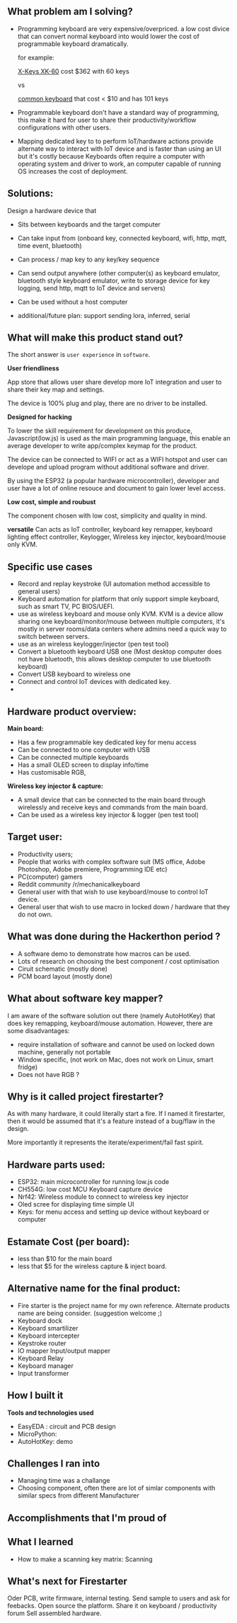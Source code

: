 
## What problem am I solving?
* Programming keyboard are very expensive/overpriced. a low cost divice that can convert normal keyboard into would lower the cost of programmable keyboard dramatically.

    for example: 

    [X-Keys XK-60](https://www.amazon.com.au/X-keys-Programmable-Keypads-Keyboards-XK-60/dp/B0092SGI0C) cost $362 with 60 keys 

    vs

    [common keyboard](https://www.officeworks.com.au/shop/officeworks/p/j-burrows-wired-keyboard-black-jbkb620kb) that cost < $10 and has 101 keys

* Programmable keyboard don't have a standard way of programming, this make it hard for user to share their productivity/workflow configurations with other users.

* Mapping dedicated key to to perform IoT/hardware actions provide alternate way to interact with IoT device and is faster than using an UI but it's costly because Keyboards often require a computer with operating system and driver to work, an computer capable of running OS increases the cost of deployment. 

 

## Solutions:
Design a hardware device that
* Sits between keyboards and the target computer 
* Can take input from (onboard key, connected keyboard, wifi, http, mqtt, time event, bluetooth)
* Can process / map key to any key/key sequence
* Can send output anywhere (other computer(s) as keyboard emulator, bluetooth style keyboard emulator, write to storage device for key logging, send http, mqtt to IoT device and servers)
* Can be used without a host computer

* additional/future plan:
  support sending lora, inferred, serial

  
## What will make this product stand out?
The short answer is `user experience` in `software`.

**User friendliness**

App store that allows user share develop more IoT integration and user to share their key map and settings.

The device is 100% plug and play, there are no driver to be installed.

**Designed for hacking**

To lower the skill requirement for development on this produce, Javascript(low.js) is used as the main programming language, this enable an average developer to write app/complex keymap for the product.

The device can be connected to WIFI or act as a WIFI hotspot and user can develope and upload program without additional software and driver.

By using the ESP32 (a popular hardware microcontroller), developer and user have a lot of online resouce and document to gain lower level access.


**Low cost, simple and roubust**

The component chosen with low cost, simplicity and quality in mind. 

**versatile**
Can acts as IoT controller, keyboard key remapper, keyboard lighting effect controller, Keylogger, Wireless key injector, keyboard/mouse only KVM.

## Specific use cases 
* Record and replay keystroke (UI automation method accessible to general users)
* Keyboard automation for platform that only support simple keyboard, such as smart TV, PC BIOS/UEFI.
* use as wireless keyboard and mouse only KVM. KVM is a device allow sharing one keyboard/monitor/mouse between multiple computers, it's mostly in server rooms/data centers where admins need a quick way to switch between servers. 
* use as an wireless keylogger/injector (pen test tool)
* Convert a bluetooth keyboard USB one (Most desktop computer does not have bluetooth, this allows desktop computer to use bluetooth keyboard)
* Convert USB keyboard to wireless one
* Connect and control IoT devices with dedicated key.
* 


## Hardware product overview:
 **Main board:**

* Has a few programmable key dedicated key for menu access
* Can be connected to one computer with USB
* Can be connected multiple keyboards
* Has a small OLED screen to display info/time
* Has customisable RGB,   


**Wireless key injector & capture:**
* A small device that can be connected to the main board through wirelessly and receive keys and commands from the main board.
* Can be used as a wireless key injector & logger (pen test tool)

## Target user:
* Productivity users;
* People that works with complex software suit (MS office, Adobe Photoshop, Adobe premiere, Programming IDE etc)
* PC(computer) gamers
* Reddit community /r/mechanicalkeyboard
* General user with that wish to use keyboard/mouse to control IoT device.
* General user that wish to use macro in locked down / hardware that they do not own.


## What was done during the Hackerthon period ?
* A software demo to demonstrate how macros can be used.
* Lots of research on choosing the best component / cost optimisation
* Ciruit schematic (mostly done)
* PCM board layout (mostly done)


## What about software key mapper?
I am aware of the software solution out there (namely AutoHotKey) that does key remapping, keyboard/mouse automation.
However, there are some disadvantages:
* require installation of software and cannot be used on locked down machine, generally not portable
* Window specific, (not work on Mac, does not work on Linux, smart fridge)
* Does not have RGB ?

## Why is it called project firestarter?
As with many hardware, it could literally start a fire. If I named it firestarter, then it would be assumed that it's a feature instead of a bug/flaw in the design.  

More importantly it represents the iterate/experiment/fail fast spirit.

     
## Hardware parts used:
* ESP32: main microcontroller for running low.js code
* CH554G: low cost MCU Keyboard capture device
* Nrf42: Wireless module to connect to wireless key injector
* Oled scree for displaying time simple UI
* Keys: for menu access and setting up device without keyboard or computer

## Estamate Cost (per board):

* less than $10 for the main board
* less that $5 for the wireless capture & inject board.

## Alternative name for the final product:
* Fire starter is the project name for my own reference. Alternate  products name are being consider. (suggestion welcome ;)  
* Keyboard dock
* Keyboard smartilizer
* Keyboard intercepter
* Keystroke router
* IO mapper Input/output mapper
* Keyboard Relay
* Keyboard manager
* Input transformer


## How I built it

**Tools and technologies used**
* EasyEDA : circuit and PCB design 
* MicroPython: 
* AutoHotKey: demo


## Challenges I ran into
* Managing time was a challange
* Choosing component, often there are lot of simlar components with similar specs from different Manufacturer
## Accomplishments that I'm proud of


## What I learned
* How to make a scanning key matrix:
Scanning 




## What's next for Firestarter
Oder PCB, write firmware, internal testing. 
Send sample to users and ask for feebacks.
Open source the platform.
Share it on keyboard / productivity forum
Sell assembled hardware.
